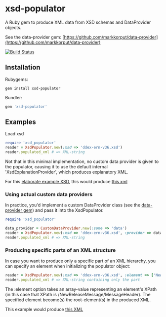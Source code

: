 # xsd-populator
A Ruby gem to produce XML data from XSD schemas and DataProvider objects.

See the data-provider gem: [https://github.com/markkorput/data-provider](https://github.com/markkorput/data-provider)

[![Build Status](https://travis-ci.org/markkorput/xsd-populator.svg)](https://travis-ci.org/markkorput/xsd-populator)



## Installation


Rubygems:

```
gem install xsd-populator
```

Bundler: 

```ruby
gem 'xsd-populator'
````

## Examples

Load xsd
```ruby
require 'xsd_populator'
reader = XsdPopulator.new(:xsd => 'ddex-ern-v36.xsd')
reader.populated_xml # => XML-string
```

Not that in this minimal implementation, no custom data provider is given to the populator, causing it to use the default internal 'XsdExplanationProvider', which produces explanatory XML.

For this [elaborate example XSD](https://github.com/markkorput/xsd-populator/blob/master/spec/examples/ddex-ern-v36.xsd), this would produce [this xml](https://github.com/markkorput/xsd-populator/blob/master/spec/examples/ddex-ern-v36-NewReleaseMessage.xml)


### Using actual custom data providers

In practice, you'd implement a custom DataProvider class (see the [data-provider gem](https://github.com/markkorput/data-provider)) and pass it into the XsdPopulator.

```ruby
require 'xsd_populator'

data_provider = CustomDataProvider.new(:some => 'data')
reader = XsdPopulator.new(:xsd => 'ddex-ern-v36.xsd', :provider => data_provider)
reader.populated_xml # => XML-string
```

### Producing specific parts of an XML structure

In case you want to produce only a specific part of an XML hierarchy, you can specify an element when initializing the populator object:

```ruby
reader = XsdPopulator.new(:xsd => 'ddex-ern-v36.xsd', :element => ['NewReleaseMessage', 'MessageHeader'])
reader.populated_xml # => XML-string containing only the part
```

The :element option takes an array-value representing an element's XPath (in this case that XPath is /NewReleaseMessage/MessageHeader). The specified element become(s) the root-element(s) in the produced XML.

This example would produce [this XML](https://github.com/markkorput/xsd-populator/blob/master/spec/examples/ddex-ern-v36-MessageHeader.xml)







